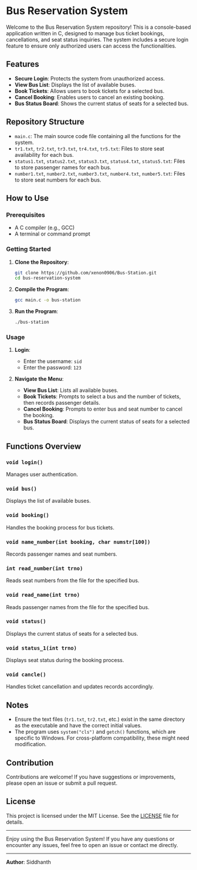 # Bus Reservation System

Welcome to the Bus Reservation System repository! This is a console-based application written in C, designed to manage bus ticket bookings, cancellations, and seat status inquiries. The system includes a secure login feature to ensure only authorized users can access the functionalities.

## Features

- **Secure Login**: Protects the system from unauthorized access.
- **View Bus List**: Displays the list of available buses.
- **Book Tickets**: Allows users to book tickets for a selected bus.
- **Cancel Booking**: Enables users to cancel an existing booking.
- **Bus Status Board**: Shows the current status of seats for a selected bus.

## Repository Structure

- `main.c`: The main source code file containing all the functions for the system.
- `tr1.txt`, `tr2.txt`, `tr3.txt`, `tr4.txt`, `tr5.txt`: Files to store seat availability for each bus.
- `status1.txt`, `status2.txt`, `status3.txt`, `status4.txt`, `status5.txt`: Files to store passenger names for each bus.
- `number1.txt`, `number2.txt`, `number3.txt`, `number4.txt`, `number5.txt`: Files to store seat numbers for each bus.

## How to Use

### Prerequisites

- A C compiler (e.g., GCC)
- A terminal or command prompt

### Getting Started

1. **Clone the Repository**:
   ```sh
   git clone https://github.com/xenon0906/Bus-Station.git
   cd bus-reservation-system
   ```

2. **Compile the Program**:
   ```sh
   gcc main.c -o bus-station
   ```

3. **Run the Program**:
   ```sh
   ./bus-station
   ```

### Usage

1. **Login**:
   - Enter the username: `sid`
   - Enter the password: `123`

2. **Navigate the Menu**:
   - **View Bus List**: Lists all available buses.
   - **Book Tickets**: Prompts to select a bus and the number of tickets, then records passenger details.
   - **Cancel Booking**: Prompts to enter bus and seat number to cancel the booking.
   - **Bus Status Board**: Displays the current status of seats for a selected bus.

## Functions Overview

### `void login()`
Manages user authentication.

### `void bus()`
Displays the list of available buses.

### `void booking()`
Handles the booking process for bus tickets.

### `void name_number(int booking, char numstr[100])`
Records passenger names and seat numbers.

### `int read_number(int trno)`
Reads seat numbers from the file for the specified bus.

### `void read_name(int trno)`
Reads passenger names from the file for the specified bus.

### `void status()`
Displays the current status of seats for a selected bus.

### `void status_1(int trno)`
Displays seat status during the booking process.

### `void cancle()`
Handles ticket cancellation and updates records accordingly.

## Notes

- Ensure the text files (`tr1.txt`, `tr2.txt`, etc.) exist in the same directory as the executable and have the correct initial values.
- The program uses `system("cls")` and `getch()` functions, which are specific to Windows. For cross-platform compatibility, these might need modification.

## Contribution

Contributions are welcome! If you have suggestions or improvements, please open an issue or submit a pull request.

## License

This project is licensed under the MIT License. See the [LICENSE](LICENSE) file for details.

---

Enjoy using the Bus Reservation System! If you have any questions or encounter any issues, feel free to open an issue or contact me directly.

---
**Author**: Siddhanth
